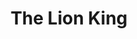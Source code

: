 ---
title: "The Lion King"
drama-url: "https://en.wikipedia.org/wiki/The_Lion_King_(musical)"
brief-introduction: "\"Hakuna Matata!\""
img-name: "Lyceum Theatre - Wellington Street in London, home of Disney's The Lion King"
image-url: "https://upload.wikimedia.org/wikipedia/commons/thumb/1/1c/Lyceum_Theatre_-_Wellington_Street%2C_London_-_The_Lion_King_%286447076293%29.jpg/1600px-Lyceum_Theatre_-_Wellington_Street%2C_London_-_The_Lion_King_%286447076293%29.jpg"
img-creator: "Elliott Brown"
licence: "CC BY 2.0"

writer: "Walt Disney Animation Studios"

category: "Opera and Musicals"
tag: 1990s, Animation, Love, Child, West End, Broadway

synopsis: "The story of how the little lion Simba, accompanied by many passionate friends, not only experienced the glorious moments of life, but also passed the troughs and challenges of life, and finally became the king of the forest."
act-brief: |
  "Act I -  a lion cub named Simba, who was born in the royal family and is the heir to the throne of his father Mufasa. Scar, the evil brother of Mufasa, desires to rule the kingdom, and conspires with a group of hyenas to kill Mufasa and Simba and take their place. When Mufasa was murdered, Simba survived the attack and was scarred to blame on his father's death. 
  Act II - Simba is reawakened by Mufasa's spirit. He finds his courage and heads for home. After exile, Simba must regain courage and face the difficulties of the past in order to defeat Scar and regain his role in the ring of life. Simba won the battle with Scar, finally, Simba's friends come forward and acknowledge Simba as the rightful king.
  (wikipedia, 2021)"

transition: "This musical breaks away from the limitations of \"The Lion King\" animation, embeds a lot of African elements, and adds many new repertoires to the music. This will be the most memorable, moving and unique original Broadway play in recent years. The musical debuted July 8, 1997, in Minneapolis, Minnesota at the Orpheum Theatre, and was an instant success before premiering on Broadway. Let's look at some details about its successful premiere in Broadway..."

performance-date: "13 November 1997"
performance-country: "US."
performance-city: "New York"
performance-venue: "Broadway Theatre"
director: "Julie Taymor"
directer-img-url: "https://upload.wikimedia.org/wikipedia/commons/thumb/9/94/Julie_Taymor_Shankbone_2009_Metropolitan_Opera.jpg/824px-Julie_Taymor_Shankbone_2009_Metropolitan_Opera.jpg"
directer-img-licence: "CC BY 3.0"
scriptwriter: "Elton John (Music) and Tim Rice (Lyrics), Hans Zimmer (musical score), Lebo M (Choral Arrangements)"
referneces: |
  "wikipedia.org. 2021. The Lion King (musical) - Wikipedia. [online] Available at: <https://en.wikipedia.org/wiki/The_Lion_King_(musical)#Synopsis> [Accessed 13 December 2021]."

layout: exhibit
---